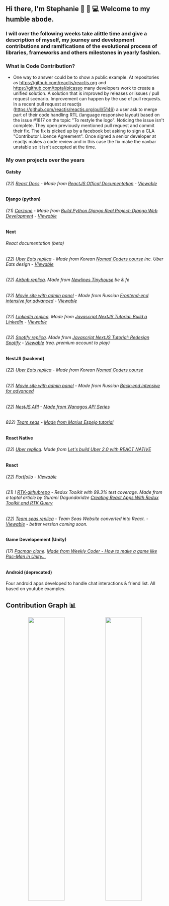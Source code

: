 ## Hi there,  I'm Stephanie 👋 👩 💻 Welcome to my humble abode. 
### I will over the following weeks take alittle time and give a description of myself, my journey and development contributions and ramifications of the evolutional process of libraries, frameworks and others milestones in yearly fashion.

### What is Code Contribution? 
- One way to answer could be to show a public example. At repositories as <https://github.com/reactjs/reactjs.org> and <https://github.com/toptal/picasso> many developers work to create a unified solution. A solution that is improved by releases or issues / pull request scenario. Improvement can happen by the use of pull requests. In a recent pull request at reactjs (https://github.com/reactjs/reactjs.org/pull/5146) a user ask to merge part of their code handling RTL (language responsive layout) based on the issue #1817 on the topic "To restyle the logo". Noticing the issue isn't complete. They open previously mentioned pull request and commit their fix. The fix is picked up by a facebook bot asking to sign a CLA "Contributor Licence Agreement". Once signed a senior developer at reactjs makes a code review and in this case the fix make the navbar unstable so it isn't accepted at the time.

### My own projects over the years

#### Gatsby
###### (22) [React Docs](https://github.com/stephyswe/gatsby-learn-reactjs) - Made from [ReactJS Offical Documentation](https://github.com/reactjs/reactjs.org) - [Viewable](https://gatsbylearnreactjsmain.gatsbyjs.io/)

#### Django (python)
###### (21) [Carzone](https://github.com/stephyswe/carzone) - Made from [Build Python Django Real Project: Django Web Development](https://www.udemy.com/course/python-django-real-project-for-freshers-freelancers) - [Viewable](https://glacial-retreat-43749.herokuapp.com/)

#### Next 
###### React documentation (beta)
###### (22) [Uber Eats replica](https://github.com/stephyswe/nuber-fe-next) - Made from Korean [Nomad Coders course](https://nomadcoders.co/nuber-eats) inc. Uber Eats design - [Viewable](https://nuber-fe-next.vercel.app/)
###### (22) [Airbnb replica](https://github.com/stephyswe/airbnb-clone).  Made from [Newlines Tinyhouse](https://www.newline.co/tinyhouse) be & fe
###### (22) [Movie site with admin panel](https://github.com/stephyswe/next-movie-app) - Made from Russian [Frontend-end intensive for advanced](https://htmllessons.ru/int/show/5) - [Viewable](http://next-movie-app-mu.vercel.app/)
###### (22) [LinkedIn replica](https://github.com/stephyswe/next-linkedin-clone). Made from [Javascript NextJS Tutorial: Build a LinkedIn](https://www.youtube.com/watch?v=JGhuAJKGRN0) - [Viewable](https://next-linkedin-clone-chi.vercel.app/)
###### (22) [Spotify replica](https://github.com/stephyswe/next-spotify-clone). Made from [Javascript NextJS Tutorial: Redesign Spotify](https://www.youtube.com/watch?v=5qwpAn8bqCg) - [Viewable](https://next-spotify-clone-mocha.vercel.app/) (req. premium account to play)

#### NestJS (backend)
###### (22) [Uber Eats replica](https://github.com/stephyswe/nuber-fe-next) - Made from Korean [Nomad Coders course](https://nomadcoders.co/nuber-eats)
###### (22) [Movie site with admin panel](https://github.com/stephyswe/nestjs-movie-app-be) - Made from Russian [Back-end intensive for advanced](https://htmllessons.ru/int/show/4)
###### (22) [NestJS API](https://github.com/stephyswe/nestjs-indiegames) - [Made from Wanagos API Series](https://wanago.io/courses/api-with-nestjs/)
###### 822) [Team seas](https://github.com/stephyswe/team-seas-nestjs) - [Made from Marius Espejo tutorial](https://www.youtube.com/watch?v=lddaR8Y-gko)

#### React Native
###### (22) [Uber replica](https://github.com/stephyswe/rn-uber-clone). Made from [Let's build Uber 2.0 with REACT NATIVE](https://www.youtube.com/watch?v=bvn_HYpix6s) 

#### React
###### (22) [Portfolio](https://github.com/stephyswe/react-portfolio) - [Viewable](https://react-portfolio-cyan.vercel.app/)
###### (21) ! [RTK-githubrepo](https://github.com/stephyswe/rtk-gihubrepo) - Redux Toolkit with 99.3% test coverage. Made from a toptal article by Gurami Dagundaridze [Creating React Apps With Redux Toolkit and RTK Query](https://www.toptal.com/react/redux-toolkit-and-rtk-query)
###### (22) [Team seas replica](https://github.com/stephyswe/team-seas-fe) - Team Seas Website converted into React. -  [Viewable](http://team-seas-fe.vercel.app/) - better version coming soon.

#### Game Developement (Unity)
###### (17) [Pacman clone](https://github.com/stephyswe/pacman). [Made from Weekly Coder - How to make a game like Pac-Man in Unity...](https://www.youtube.com/watch?v=tjxKxZsofdk&list=PLiRrp7UEG13a4DmYuNWHSoqLqNukEm9ua)

#### Android (deprecated)
Four android apps developed to handle chat interactions & friend list. All based on youtube examples.

## Contribution Graph 📊
<p align="center">
  <img width="48%" src="https://github-readme-stats.vercel.app/api?username=stephyswe&show_icons=true&theme=tokyonight" />
  <img width="48%" src="https://github-readme-streak-stats.herokuapp.com/?user=stephyswe&theme=tokyonight" />
</p>
